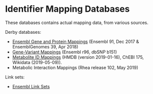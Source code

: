 # Identifier Mapping Databases

These databases contains actual mapping data, from various sources.

Derby databases:

 * [Ensembl Gene and Protein Mappings](../mapping-databases/ensembl-gene-mappings.md) (Ensembl 91, Dec 2017 & EnsemblGenomes 39, Apr 2018)
 * [Gene-Variant Mappings](../mapping-databases/variants.md) (Ensembl r96, dbSNP b151)
 * [Metabolite ID Mappings](../mapping-databases/metabolite-mappings.md) (HMDB (version 2019-01-16), ChEBI 175, Wikidata (2019-05-09)).
 * Metabolic Interaction Mappings (Rhea release 102, May 2019)

Link sets:

 * [Ensembl Link Sets](linksets.md)

